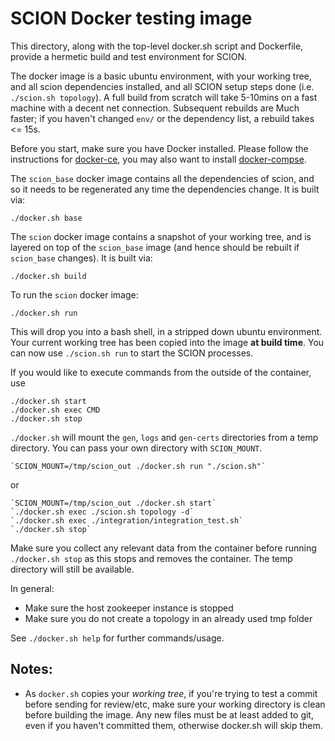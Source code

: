 # SCION Docker testing image

This directory, along with the top-level docker.sh script and Dockerfile, provide a hermetic build
and test environment for SCION.

The docker image is a basic ubuntu environment, with your working tree, and all scion dependencies
installed, and all SCION setup steps done (i.e. `./scion.sh topology`). A full build from scratch
will take 5-10mins on a fast machine with a decent net connection. Subsequent rebuilds are Much
faster; if you haven't changed `env/` or the dependency list, a rebuild takes <= 15s.

Before you start, make sure you have Docker installed. Please follow the instructions for
[docker-ce](https://docs.docker.com/install/linux/docker-ce/ubuntu/), you may also want to install
[docker-compse](https://docs.docker.com/compose/install/).

The `scion_base` docker image contains all the dependencies of scion, and so it needs to be
regenerated any time the dependencies change. It is built via:

    ./docker.sh base

The `scion` docker image contains a snapshot of your working tree, and is layered on top of the
`scion_base` image (and hence should be rebuilt if `scion_base` changes). It is built via:

    ./docker.sh build

To run the `scion` docker image:

    ./docker.sh run

This will drop you into a bash shell, in a stripped down ubuntu environment. Your current working
tree has been copied into the image **at build time**. You can now use `./scion.sh run` to start
the SCION processes.

If you would like to execute commands from the outside of the container, use

    ./docker.sh start
    ./docker.sh exec CMD
    ./docker.sh stop

`./docker.sh` will mount the `gen`, `logs` and `gen-certs` directories from a temp directory. You
can pass your own directory with `SCION_MOUNT`.

    `SCION_MOUNT=/tmp/scion_out ./docker.sh run "./scion.sh"`

or

    `SCION_MOUNT=/tmp/scion_out ./docker.sh start`
    `./docker.sh exec ./scion.sh topology -d`
    `./docker.sh exec ./integration/integration_test.sh`
    `./docker.sh stop`

Make sure you collect any relevant data from the container before running `./docker.sh stop` as this
stops and removes the container. The temp directory will still be available.

In general:

-   Make sure the host zookeeper instance is stopped
-   Make sure you do not create a topology in an already used tmp folder

See `./docker.sh help` for further commands/usage.

## Notes:

-   As `docker.sh` copies your _working tree_, if you're trying to test a commit before sending for
    review/etc, make sure your working directory is clean before building the image. Any new files
    must be at least added to git, even if you haven't committed them, otherwise docker.sh will skip
    them.
